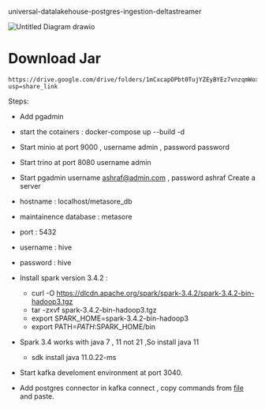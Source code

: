 
universal-datalakehouse-postgres-ingestion-deltastreamer

![Untitled Diagram drawio](https://github.com/soumilshah1995/universal-datalakehouse-postgres-ingestion-deltastreamer/assets/39345855/644128c0-1c07-4b95-b7ed-b342dd0cda38)


# Download Jar 
```
https://drive.google.com/drive/folders/1mCxcapOPbt0TujYZEyBYEz7vnzqmWoxW?usp=share_link
```



Steps:
 - Add pgadmin
 - start the cotainers : docker-compose up --build -d
 - Start minio at port 9000 , username admin , password password
 - Start trino at port 8080 username admin
 - Start pgadmin username ashraf@admin.com , password ashraf Create a server
  - hostname : localhost/metasore_db
  - maintainence database : metasore
  - port : 5432
  - username : hive
  - password : hive

 - Install spark version 3.4.2 : 
    - curl -O https://dlcdn.apache.org/spark/spark-3.4.2/spark-3.4.2-bin-hadoop3.tgz
    - tar -zxvf spark-3.4.2-bin-hadoop3.tgz
    - export SPARK_HOME=spark-3.4.2-bin-hadoop3
    - export PATH=$PATH:$SPARK_HOME/bin
 - Spark 3.4 works with java 7 , 11 not 21 ,So install java 11
    - sdk install java 11.0.22-ms

 - Start kafka develoment environment at port 3040.
  - Add postgres connector in kafka connect , copy commands from [file](./debezium/postgres) and paste.